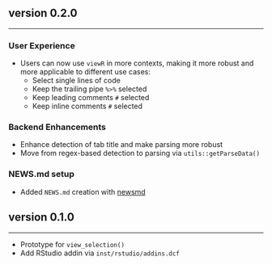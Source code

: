 ## version 0.2.0

---


### User Experience

- Users can now use `viewR` in more contexts, making it more robust and more applicable to different use cases:
   - Select single lines of code
   - Keep the trailing pipe `%>%` selected
   - Keep leading comments `#` selected
   - Keep inline comments `#` selected



### Backend Enhancements

- Enhance detection of tab title and make parsing more robust
- Move from regex-based detection to parsing via `utils::getParseData()`


### NEWS.md setup

- Added `NEWS.md` creation with [newsmd](https://github.com/Dschaykib/newsmd)


## version 0.1.0

---

- Prototype for `view_selection()`
- Add RStudio addin via `inst/rstudio/addins.dcf`


